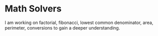 # Math Solvers

I am working on factorial, fibonacci, lowest common denominator, area, perimeter, conversions to gain a deeper understanding.
